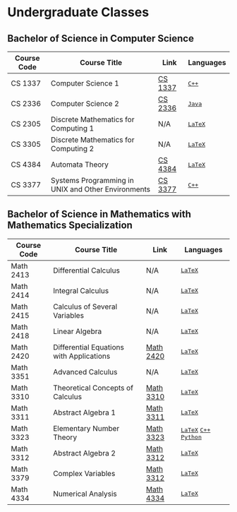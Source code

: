 # Undergraduate Classes

## Bachelor of Science in Computer Science 
| Course Code | Course Title | Link | Languages |
| ----------- | ------------ | ---- | -------- |
| CS 1337 | Computer Science 1 | [CS 1337](https://github.com/hunterjmatthews/Undergraduate-Classes/tree/main/Computer%20Science%201) | <kbd>[C++]() |
| CS 2336 | Computer Science 2 | [CS 2336](https://github.com/hunterjmatthews/Undergraduate-Classes/tree/main/Computer%20Science%202) | <kbd>[Java]()</kbd> |
| CS 2305 | Discrete Mathematics for Computing 1 | N/A | <kbd>[LaTeX]()</kbd> |
| CS 3305 | Discrete Mathematics for Computing 2 | N/A | <kbd>[LaTeX]()</kbd> | 
| CS 4384 | Automata Theory | [CS 4384]() | <kbd>[LaTeX]()</kbd> |
| CS 3377 | Systems Programming in UNIX and Other Environments | [CS 3377]() | <kbd>[C++]()</kbd> |

## Bachelor of Science in Mathematics with Mathematics Specialization
| Course Code | Course Title | Link | Languages |
| ----------- | ------------ | ---- | -------- |
| Math 2413 | Differential Calculus | N/A | <kbd>[LaTeX]()</kbd> |
| Math 2414 | Integral Calculus | N/A | <kbd>[LaTeX]()</kbd> |
| Math 2415 | Calculus of Several Variables | N/A | <kbd>[LaTeX]()</kbd> |
| Math 2418 | Linear Algebra | N/A | <kbd>[LaTeX]() |
| Math 2420 | Differential Equations with Applications | [Math 2420]() | <kbd>[LaTeX]()</kbd> |
| Math 3351 | Advanced Calculus | N/A | <kbd>[LaTeX]()</kbd> |
| Math 3310 | Theoretical Concepts of Calculus | [Math 3310]() | <kbd>[LaTeX]()</kbd> |
| Math 3311 | Abstract Algebra 1 | [Math 3311]() | <kbd>[LaTeX]()</kbd> |
| Math 3323 | Elementary Number Theory | [Math 3323]() | <kbd>[LaTeX]()</kbd> <kbd>[C++]()</kbd> <kbd>[Python]()</kbd> |
| Math 3312 | Abstract Algebra 2 | [Math 3312]() | <kbd>[LaTeX]()</kbd> |
| Math 3379 | Complex Variables | [Math 3312]() | <kbd>[LaTeX]()</kbd> |
| Math 4334 | Numerical Analysis | [Math 4334]() | <kbd>[LaTeX]()</kbd> |
